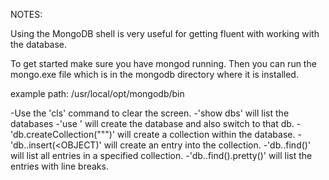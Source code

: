 NOTES:

Using the MongoDB shell is very useful for getting fluent with working with the database.

To get started make sure you have mongod running. Then you can run the mongo.exe file which is in the mongodb directory where it is installed.

example path: /usr/local/opt/mongodb/bin

-Use the 'cls' command to clear the screen.
-'show dbs' will list the databases
-'use <NAME OF DATABASE>' will create the database and also switch to that db.
-'db.createCollection(""<NAME OF COLLECTION>")' will create a collection within the database.
-'db.<NAME OF COLLECTION>.insert(<OBJECT)' will create an entry into the collection.
-'db.<NAME OF COLLECTION>.find()' will list all entries in a specified collection.
-'db.<NAME OF COLLECTION>.find().pretty()' will list the entries with line breaks.
